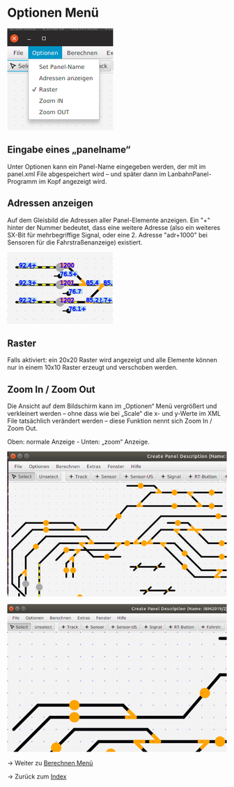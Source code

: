 # Optionen Menü

![](img20.png)

## Eingabe eines „panelname“

Unter Optionen kann ein Panel-Name eingegeben werden, der mit im panel.xml File abgespeichert wird – und später dann im LanbahnPanel-Programm im Kopf angezeigt wird.

## Adressen anzeigen

Auf dem Gleisbild die Adressen aller Panel-Elemente anzeigen. Ein "+" hinter der Nummer bedeutet, dass eine weitere Adresse (also ein weiteres SX-Bit für mehrbegriffige Signal, oder eine 2. Adresse "adr+1000" bei Sensoren für die Fahrstraßenanzeige) existiert.

![](img23.png)

## Raster

Falls aktiviert: ein 20x20 Raster wird angezeigt und alle Elemente können nur in einem 10x10 Raster erzeugt und verschoben werden.

## Zoom In / Zoom Out

Die Ansicht auf dem Bildschirm kann im „Optionen“ Menü vergrößert und verkleinert werden – ohne dass wie bei „Scale“ die x- und y-Werte im XML File tatsächlich verändert werden – diese Funktion nennt sich Zoom In / Zoom Out.

Oben: normale Anzeige - Unten:  „zoom“ Anzeige.

![](img9.png)

![](img10.png)



-> Weiter zu [Berechnen Menü](7-Berechnen.md)

-> Zurück zum [Index](index.md)
